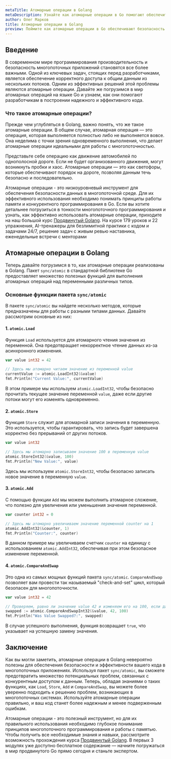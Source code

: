 ```yaml
---
metaTitle: Атомарные операции в Golang
metaDescription: Узнайте как атомарные операции в Go помогают обеспечить безопасность при одновременном доступе к данным и улучшают производительность многопоточных приложений
author: Олег Марков
title: Атомарные операции в Golang
preview: Поймите как атомарные операции в Go обеспечивают безопасность и производительность многопоточных приложений - от простых примеров до сложных реализаций
---
```


## Введение

В современном мире программирования производительность и безопасность многопоточных приложений становятся все более важными. Одной из ключевых задач, стоящих перед разработчиками, является обеспечение корректного доступа к общим данным из нескольких потоков. Одним из эффективных решений этой проблемы являются атомарные операции. Давайте же погрузимся в мир атомарных операций на языке Go и узнаем, как они помогают разработчикам в построении надежного и эффективного кода.

### Что такое атомарные операции?

Прежде чем углубляться в Golang, важно понять, что же такое атомарные операции. В общем случае, атомарная операция — это операция, которая выполняется полностью либо не выполняется вовсе. Она неделима с точки зрения одновременного выполнения, что делает атомарные операции идеальными для работы с многопоточностью.

Представьте себе операцию как движение автомобилей по однополосной дороге. Если не будет организованного движения, могут возникнуть пробки и хаос. Атомарные операции — это как светофоры, которые обеспечивают порядок на дороге, позволяя данным течь безопасно и последовательно.

Атомарные операции - это низкоуровневый инструмент для обеспечения безопасности данных в многопоточной среде. Для их эффективного использования необходимо понимать принципы работы памяти и конкурентного программирования в Go. Если вы хотите детальнее погрузиться в тонкости многопоточного программирования и узнать, как эффективно использовать атомарные операции, приходите на наш большой курс [Продвинутый Golang](https://purpleschool.ru/course/go-advanced?utm_source=knowledgebase&utm_medium=text&utm_campaign=Atomarnye_operacii_v_Golang). На курсе 179 уроков и 22 упражнения, AI-тренажеры для безлимитной практики с кодом и задачами 24/7, решение задач с живым ревью наставника, еженедельные встречи с менторами

## Атомарные операции в Golang

Теперь давайте погрузимся в то, как атомарные операции реализованы в Golang. Пакет `sync/atomic` в стандартной библиотеке Go предоставляет множество полезных функций для выполнения атомарных операций над переменными различных типов.

### Основные функции пакета `sync/atomic`

В пакете `sync/atomic` вы найдете несколько методов, которые предназначены для работы с разными типами данных. Давайте рассмотрим основные из них:

#### 1. `atomic.Load`

Функция `Load` используется для атомарного чтения значения из переменной. Она предотвращает некорректное чтение данных из-за асинхронного изменения.

```go
var value int32 = 42

// Здесь мы атомарно читаем значение из переменной value
currentValue := atomic.LoadInt32(&value)
fmt.Println("Current Value:", currentValue)
```
В этом примере мы используем `atomic.LoadInt32`, чтобы безопасно прочитать текущее значение переменной `value`, даже если другие потоки могут его изменять одновременно.

#### 2. `atomic.Store`

Функция `Store` служит для атомарной записи значения в переменную. Это используется, чтобы гарантировать, что запись будет завершена корректно без прерываний от других потоков.

```go
var value int32

// Здесь мы атомарно записываем значение 100 в переменную value
atomic.StoreInt32(&value, 100)
fmt.Println("New Value:", value)
```
Здесь мы используем `atomic.StoreInt32`, чтобы безопасно записать новое значение в переменную `value`.

#### 3. `atomic.Add`

С помощью функции `Add` мы можем выполнить атомарное сложение, что полезно для увеличения или уменьшения значения переменной.

```go
var counter int32 = 0

// Здесь мы атомарно увеличиваем значение переменной counter на 1
atomic.AddInt32(&counter, 1)
fmt.Println("Counter:", counter)
```
В данном примере мы увеличиваем счетчик `counter` на единицу с использованием `atomic.AddInt32`, обеспечивая при этом безопасное изменение переменной.

#### 4. `atomic.CompareAndSwap`

Это одна из самых мощных функций пакета `sync/atomic`. `CompareAndSwap` позволяет вам провести так называемый "check-and-set" цикл, который безопасен для многопоточности.

```go
var value int32 = 42

// Проверяем, равно ли значение value 42 и изменяем его на 100, если да
swapped := atomic.CompareAndSwapInt32(&value, 42, 100)
fmt.Println("Was Value Swapped?:", swapped)
```
В случае успешного выполнения, функция возвращает `true`, что указывает на успешную замену значения.

## Заключение

Как вы могли заметить, атомарные операции в Golang невероятно полезны для обеспечения безопасности и эффективности вашего кода в многопоточных приложениях. Используя пакет `sync/atomic`, вы сможете предотвратить множество потенциальных проблем, связанных с конкурентным доступом к данным. Теперь, обладая знаниями о таких функциях, как `Load`, `Store`, `Add` и `CompareAndSwap`, вы можете более уверенно подходить к решению проблем, возникающих в многопоточных системах. Используйте атомарные операции правильно, и ваш код станет более надежным и менее подверженным ошибкам.

Атомарные операции - это полезный инструмент, но для их правильного использования необходимо глубокое понимание принципов многопоточного программирования и работы с памятью. Чтобы получить все необходимые знания и навыки, рассмотрите возможность прохождения курса [Продвинутый Golang](https://purpleschool.ru/course/go-advanced?utm_source=knowledgebase&utm_medium=text&utm_campaign=Atomarnye_operacii_v_Golang). В первых 3 модулях уже доступно бесплатное содержание — начните погружаться в мир продвинутого Go прямо сегодня и станьте экспертом.

